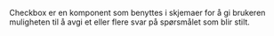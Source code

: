 
Checkbox er en komponent som benyttes i skjemaer for å gi brukeren muligheten til å avgi et eller flere svar på spørsmålet som blir stilt.
